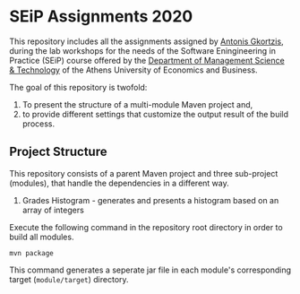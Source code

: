 # SEiP Assignments 2020
This repository includes all the assignments assigned by <a href="https://github.com/AntonisGkortzis">Antonis Gkortzis</a>, during the lab workshops for the needs of the Software Eningineering in Practice (SEiP) course offered by the <a href="https://www.dept.aueb.gr/en/dmst">Department of Management Science & Technology</a> of the Athens University of Economics and Business.

The goal of this repository is twofold:

1. To present the structure of a multi-module Maven project and,
2. to provide different settings that customize the output result of the build process.

## Project Structure

This repository consists of a parent Maven project and three sub-project (modules), that handle the dependencies in a different way.

1. Grades Histogram - generates and presents a histogram based on an array of integers

Execute the following command in the repository root directory in order to build all modules.

```
mvn package
```

This command generates a seperate jar file in each module's corresponding target (`module/target`) directory.


